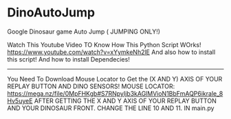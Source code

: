 # DinoAutoJump
 Google Dinosaur game Auto Jump ( JUMPING ONLY!)

Watch This Youtube Video TO Know How This Python Script WOrks!
https://www.youtube.com/watch?v=xYymkeNh2lE
And also how to install this script!
And how to install Dependecies!

---------------------------------------------------------------------

You Need To Download Mouse Locator to Get the (X AND Y) AXIS OF YOUR REPLAY BUTTON AND DINO SENSORS!
MOUSE LOCATOR: https://mega.nz/file/0MpFHKgb#S7RNpyIjb3kAGlMVioN1BbFmAQP6ikrale_8Hv5uyeE
AFTER GETTING THE X AND Y AXIS OF YOUR REPLAY BUTTON AND YOUR DINOSAUR FRONT.
CHANGE THE LINE 10 AND 11. IN main.py
